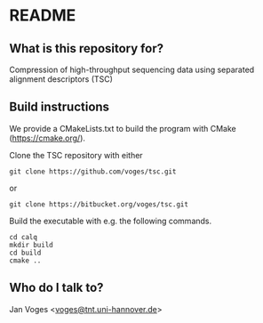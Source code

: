 # README #

## What is this repository for? ##

Compression of high-throughput sequencing data using separated alignment descriptors (TSC)

## Build instructions

We provide a CMakeLists.txt to build the program with CMake (https://cmake.org/).

Clone the TSC repository with either

    git clone https://github.com/voges/tsc.git

or

    git clone https://bitbucket.org/voges/tsc.git

Build the executable with e.g. the following commands.

    cd calq
    mkdir build
    cd build
    cmake ..

## Who do I talk to?

Jan Voges <[voges@tnt.uni-hannover.de](mailto:voges@tnt.uni-hannover.de)>